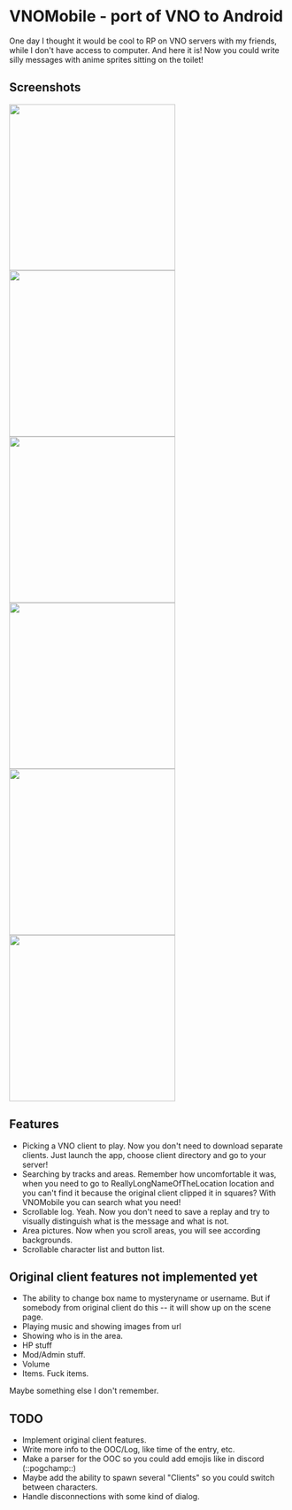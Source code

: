 # VNOMobile - port of VNO to Android

One day I thought it would be cool to RP on VNO servers with my friends, while I don't have access to computer.
And here it is! Now you could write silly messages with anime sprites sitting on the toilet!

## Screenshots

<img src="https://user-images.githubusercontent.com/26920886/179575435-7a582141-3e85-433c-8cf4-6b98dc41978a.png" width="300">
<img src="https://user-images.githubusercontent.com/26920886/179575082-a64bec37-9d94-48fe-b8c4-cf64ebc7bbab.png" width="300">
<img src="https://user-images.githubusercontent.com/26920886/179575101-c6e04114-571f-4bd2-bc50-ac3ad9cc704a.png" width="300">
<img src="https://user-images.githubusercontent.com/26920886/179575117-65087256-3672-4971-afee-976bcb3b8b84.png" width="300">
<img src="https://user-images.githubusercontent.com/26920886/179574157-65c6b7ec-21af-49f9-ba0b-a84025b7eccc.png" width="300">
<img src="https://user-images.githubusercontent.com/26920886/179574932-64096ecb-0d56-4b5b-a890-9ab2c6339921.png" width="300">




## Features

- Picking a VNO client to play. Now you don't need to download separate clients. Just launch the app, choose client directory and go to your server!
- Searching by tracks and areas. Remember how uncomfortable it was, when you need to go to ReallyLongNameOfTheLocation location and you can't find it
because the original client clipped it in squares? With VNOMobile you can search what you need!
- Scrollable log. Yeah. Now you don't need to save a replay and try to visually distinguish what is the message and what is not.
- Area pictures. Now when you scroll areas, you will see according backgrounds.
- Scrollable character list and button list.

## Original client features not implemented yet

- The ability to change box name to mysteryname or username. But if somebody from original client do this -- it will show up on the scene page.
- Playing music and showing images from url
- Showing who is in the area.
- HP stuff
- Mod/Admin stuff.
- Volume
- Items. Fuck items.

Maybe something else I don't remember.

## TODO

- Implement original client features.
- Write more info to the OOC/Log, like time of the entry, etc.
- Make a parser for the OOC so you could add emojis like in discord (::pogchamp::)
- Maybe add the ability to spawn several "Clients" so you could switch between characters.
- Handle disconnections with some kind of dialog.
